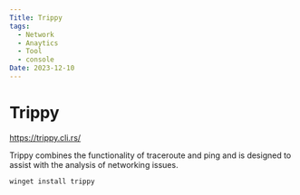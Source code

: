 ```yaml
---
Title: Trippy
tags:
  - Network
  - Anaytics
  - Tool
  - console
Date: 2023-12-10
---
```


# Trippy

https://trippy.cli.rs/

Trippy combines the functionality of traceroute and ping and is designed to assist with the analysis of networking issues.
```BAT
winget install trippy


```
